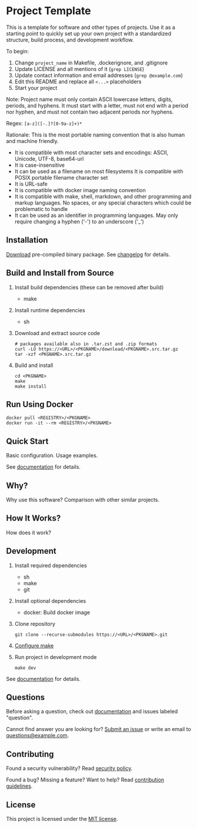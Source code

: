 Project Template
================

This is a template for software and other types of projects.
Use it as a starting point to quickly set up your own project with
a standardized structure, build process, and development workflow.

To begin:

1. Change `project_name` in Makefile, .dockerignore, and .gitignore
2. Update LICENSE and all mentions of it (`grep LICENSE`)
3. Update contact information and email addresses (`grep @example.com`)
4. Edit this README and replace all `<...>` placeholders
5. Start your project

Note: Project name must only contain ASCII lowercase letters, digits,
periods, and hyphens.  It must start with a letter, must not end with
a period nor hyphen, and must not contain two adjacent periods nor
hyphens.

Regex: `[a-z]([-.]?[0-9a-z]+)*`

Rationale: This is the most portable naming convention that is also
human and machine friendly.

- It is compatible with most character sets and encodings:
  ASCII, Unicode, UTF-8, base64-url
- It is case-insensitive
- It can be used as a filename on most filesystems
  It is compatible with POSIX portable filename character set
- It is URL-safe
- It is compatible with docker image naming convention
- It is compatible with make, shell, markdown, and other programming
  and markup languages.  No spaces, or any special characters which
  could be problematic to handle
- It can be used as an identifier in programming languages.
  May only require changing a hyphen ('-') to an underscore ('\_')


Installation
------------

[Download][releases] pre-compiled binary package.
See [changelog](docs/CHANGELOG.md) for details.

[releases]: https://<URL>/<PKGNAME>/releases


Build and Install from Source
-----------------------------

1. Install build dependencies (these can be removed after build)

   - make

2. Install runtime dependencies

   - sh

3. Download and extract source code

       # packages available also in .tar.zst and .zip formats
       curl -LO https://<URL>/<PKGNAME>/download/<PKGNAME>.src.tar.gz
       tar -xzf <PKGNAME>.src.tar.gz

4. Build and install

       cd <PKGNAME>
       make
       make install


Run Using Docker
----------------

    docker pull <REGISTRY>/<PKGNAME>
    docker run -it --rm <REGISTRY>/<PKGNAME>


Quick Start
-----------

Basic configuration.  Usage examples.

See [documentation](docs/index.md) for details.


Why?
----

Why use this software?  Comparison with other similar projects.


How It Works?
-------------

How does it work?


Development
-----------

1. Install required dependencies

   - sh
   - make
   - git

2. Install optional dependencies

   - docker: Build docker image

3. Clone repository

       git clone --recurse-submodules https://<URL>/<PKGNAME>.git

4. [Configure make](docs/make.md#configuration)

5. Run project in development mode

       make dev

See [documentation](docs/index.md#development) for details.


Questions
---------

Before asking a question, check out [documentation](docs/index.md)
and issues labeled "question".

Cannot find answer you are looking for?
[Submit an issue](docs/CONTRIBUTING.md#issues) or write an email to
<questions@example.com>.


Contributing
------------

Found a security vulnerability?
Read [security policy](docs/SECURITY.md).

Found a bug?  Missing a feature?  Want to help?
Read [contribution guidelines](docs/CONTRIBUTING.md).


License
-------

This project is licensed under the [MIT license](LICENSE).
